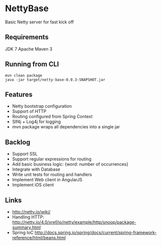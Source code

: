 NettyBase
=========
Basic Netty server for fast kick off

Requirements
---------
JDK 7
Apache Maven 3

Running from CLI
---------
    mvn clean package
    java -jar target/netty-base-0.0.3-SNAPSHOT.jar

Features
--------
- Netty bootstrap configuration
- Support of HTTP
- Routing configured from Spring Context
- Slf4j + Log4j for logging
- mvn package wraps all dependencies into a single jar

Backlog
--------
- Support SSL
- Support regular expressions for routing
- Add basic business logic: {word: number of occurrences}
- Integrate with Database
- Write unit tests for routing and handlers
- Implement Web client in AngularJS
- Implement iOS client

Links
--------
- http://netty.io/wiki/
- Handling HTTP: http://netty.io/4.0/xref/io/netty/example/http/snoop/package-summary.html
- Spring IoC http://docs.spring.io/spring/docs/current/spring-framework-reference/html/beans.html
